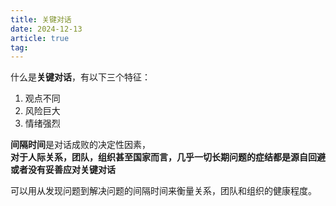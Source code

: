 ```yaml
---
title: 关键对话
date: 2024-12-13
article: true
tag:
---
```


什么是**关键对话**，有以下三个特征：
1. 观点不同
2. 风险巨大
3. 情绪强烈

**间隔时间**是对话成败的决定性因素，  
**对于人际关系，团队，组织甚至国家而言，几乎一切长期问题的症结都是源自回避或者没有妥善应对关键对话**

可以用从发现问题到解决问题的间隔时间来衡量关系，团队和组织的健康程度。



